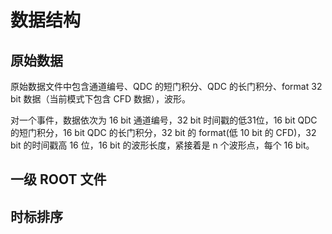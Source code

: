 <!-- DATA.md --- 
;; 
;; Description: 
;; Author: Hongyi Wu(吴鸿毅)
;; Email: wuhongyi@qq.com 
;; Created: 五 1月 18 23:52:09 2019 (+0800)
;; Last-Updated: 六 1月 19 10:22:57 2019 (+0800)
;;           By: Hongyi Wu(吴鸿毅)
;;     Update #: 3
;; URL: http://wuhongyi.cn -->

# 数据结构

<!-- toc -->

## 原始数据

原始数据文件中包含通道编号、QDC 的短门积分、QDC 的长门积分、format 32 bit 数据（当前模式下包含 CFD 数据），波形。

对一个事件，数据依次为 16 bit 通道编号，32 bit 时间戳的低31位，16 bit QDC 的短门积分，16 bit QDC 的长门积分，32 bit 的 format(低 10 bit 的 CFD)，32 bit 的时间戳高 16 位，16 bit 的波形长度，紧接着是 n 个波形点，每个 16 bit。


## 一级 ROOT 文件





## 时标排序







<!-- DATA.md ends here -->
